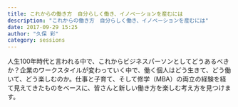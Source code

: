 ```yaml
---
title: これからの働き方　自分らしく働き、イノベーションを産むには
description: "これからの働き方　自分らしく働き、イノベーションを産むには"
date: 2017-09-29 15:25
author: "久保 彩"
category: sessions
---
```

人生100年時代と言われる中で、これからビジネスパーソンとしてどうあるべきか？企業のワークスタイルが変わっていく中で、働く個人はどう生きて、どう働いて、どう楽しむのか。仕事と子育て、そして修学（MBA）の両立の経験を経て見えてきたものをベースに、皆さんと新しい働き方を楽しむ考え方を見つけます。
